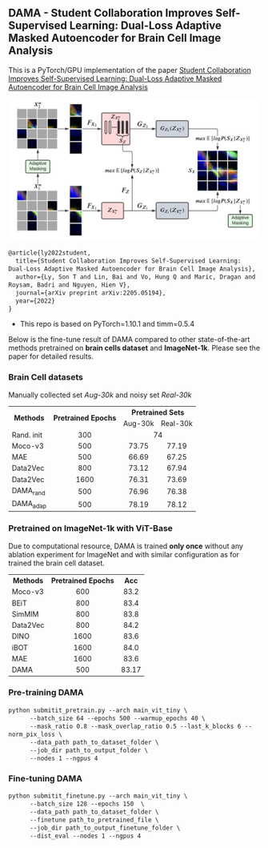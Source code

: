 ## DAMA - Student Collaboration Improves Self-Supervised Learning: Dual-Loss Adaptive Masked Autoencoder for Brain Cell Image Analysis

This is a PyTorch/GPU implementation of the paper [Student Collaboration Improves Self-Supervised Learning: Dual-Loss Adaptive Masked Autoencoder for Brain Cell Image Analysis](https://arxiv.org/abs/2205.05194)

<p align="center">
  <img src="https://github.com/hula-ai/DAMA/blob/main/imgs/ECCV-pipeline.png" width="720">
</p>

```
@article{ly2022student,
  title={Student Collaboration Improves Self-Supervised Learning: Dual-Loss Adaptive Masked Autoencoder for Brain Cell Image Analysis},
  author={Ly, Son T and Lin, Bai and Vo, Hung Q and Maric, Dragan and Roysam, Badri and Nguyen, Hien V},
  journal={arXiv preprint arXiv:2205.05194},
  year={2022}
}
```

* This repo is based on PyTorch=1.10.1 and timm=0.5.4

Below is the fine-tune result of DAMA compared to other state-of-the-art methods pretrained on **brain cells dataset** and **ImageNet-1k**. Please see the paper for detailed results.

### Brain Cell datasets
Manually collected set *Aug-30k* and noisy set *Real-30k*
<table><tbody>
<!-- START TABLE -->
<!-- TABLE HEADER -->
<th rowspan="2">Methods</th>
<th rowspan="2">Pretrained Epochs</th>
<th colspan="2">Pretrained Sets</th>
<tr>
<td align="center">Aug-30k</td>
<td align="center">Real-30k</td>
</tr>
<!-- TABLE BODY -->
<tr>
<td align="left">Rand. init</td>
<td align="center">300</td>
<td colspan="2" align="center">74</td>
</tr>
<tr>
<td align="left">Moco-v3</td>
<td align="center">500</td>
<td align="center">73.75</td>
<td align="center">77.19</td>
</tr>
<tr>
<td align="left">MAE</td>
<td align="center">500</td>
<td align="center">66.69</td>
<td align="center">67.25</td>
</tr>
<tr>
<td align="left">Data2Vec</td>
<td align="center">800</td>
<td align="center">73.12</td>
<td align="center">67.94</td>
</tr>
<tr>
<td align="left">Data2Vec</td>
<td align="center">1600</td>
<td align="center">76.31</td>
<td align="center">73.69</td>
</tr>
<tr>
<td align="left">DAMA<sub>rand</sub></td>
<td align="center">500</td>
<td align="center">76.96</td>
<td align="center">76.38</td>
</tr>
<tr>
<td align="left">DAMA<sub>adap</sub></td>
<td align="center">500</td>
<td align="center">78.19</td>
<td align="center">78.12</td>
</tr>
</tbody></table>

### Pretrained on ImageNet-1k with ViT-Base
Due to computational resource, DAMA is trained **only once** without any ablation experiment for ImageNet and with similar configuration as for trained the brain cell dataset.
<table><tbody>
<!-- START TABLE -->
<!-- TABLE HEADER -->
<tr>
    <th>Methods</th>
    <th>Pretrained Epochs</th>
    <th>Acc</th>
</tr>
<!-- TABLE BODY -->
<tr>
<td align="left">Moco-v3</td>
<td align="center">600</td>
<td align="center">83.2</td>
</tr>
<tr>
<td align="left">BEiT</td>
<td align="center">800</td>
<td align="center">83.4</td>
</tr>
<tr>
<td align="left">SimMIM</td>
<td align="center">800</td>
<td align="center">83.8</td>
</tr>
<tr>
<td align="left">Data2Vec</td>
<td align="center">800</td>
<td align="center">84.2</td>
</tr>
<tr>
<td align="left">DINO</td>
<td align="center">1600</td>
<td align="center">83.6</td>
</tr>
<tr>
<td align="left">iBOT</td>
<td align="center">1600</td>
<td align="center">84.0</td>
</tr>
<tr>
<td align="left">MAE</td>
<td align="center">1600</td>
<td align="center">83.6</td>
</tr>
<tr>
<td align="left">DAMA</td>
<td align="center">500</td>
<td align="center">83.17</td>
</tr>    
</tbody></table>

### Pre-training DAMA
```
python submitit_pretrain.py --arch main_vit_tiny \
      --batch_size 64 --epochs 500 --warmup_epochs 40 \
      --mask_ratio 0.8 --mask_overlap_ratio 0.5 --last_k_blocks 6 --norm_pix_loss \
      --data_path path_to_dataset_folder \
      --job_dir path_to_output_folder \
      --nodes 1 --ngpus 4
```

### Fine-tuning DAMA
```
python submitit_finetune.py --arch main_vit_tiny \
      --batch_size 128 --epochs 150  \
      --data_path path_to_dataset_folder \
      --finetune path_to_pretrained_file \
      --job_dir path_to_output_finetune_folder \
      --dist_eval --nodes 1 --ngpus 4
```
